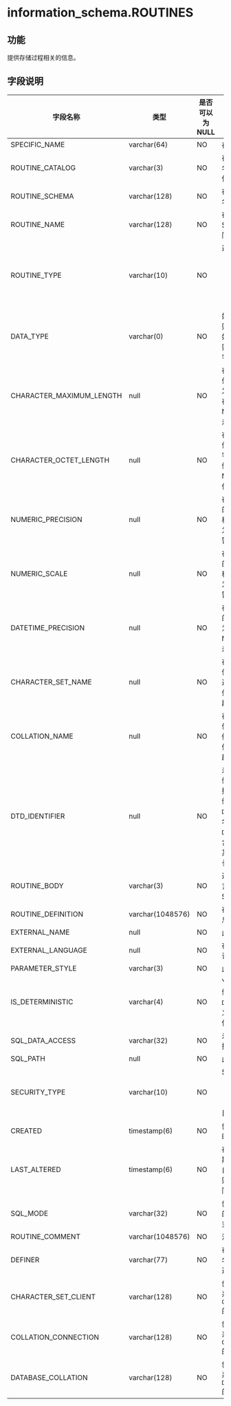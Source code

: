 information_schema.ROUTINES 
================================================



功能 
-----------

提供存储过程相关的信息。

字段说明 
-------------



|         **字段名称**         |      **类型**      | **是否可以为 NULL** |                                                                       **描述**                                                                       |
|--------------------------|------------------|----------------|----------------------------------------------------------------------------------------------------------------------------------------------------|
| SPECIFIC_NAME            | varchar(64)      | NO             | 存储过程的名称。                                                                                                                                           |
| ROUTINE_CATALOG          | varchar(3)       | NO             | 存储过程所属的目录的名称。目前该字段暂未使用，当前值为 def。                                                                                                                   |
| ROUTINE_SCHEMA           | varchar(128)     | NO             | 存储过程所属的模式的名称。                                                                                                                                      |
| ROUTINE_NAME             | varchar(128)     | NO             | 存储过程名称，与  SPECIFIC_NAME 相同。                                                                                                                        |
| ROUTINE_TYPE             | varchar(10)      | NO             | 过程类型： <ul><li>PROCEDURE：用于存储过程</li><li>FUNCTION：用于存储函数</li></ul>    |
| DATA_TYPE                | varchar(0)       | NO             | 如果过程是存储函数，则返回值为数据类型；如果过程为存储过程，则该值为空。 目前该字段暂未使用。                                                                                    |
| CHARACTER_MAXIMUM_LENGTH | null             | NO             | 存储函数的字符串返回值的最大长度，以字符为单位。 如果过程为存储过程，则该值为 NULL。 目前该字段暂未使用。                                                           |
| CHARACTER_OCTET_LENGTH   | null             | NO             | 存储函数的字符串返回值的最大长度，单位：字节。 如果过程为存储过程，则该值为 NULL 目前该字段暂未使用。                                                             |
| NUMERIC_PRECISION        | null             | NO             | 存储函数的数字返回值的数字精度。 如果过程为存储过程，则该值为 NULL。 目前该字段暂未使用。                                                                   |
| NUMERIC_SCALE            | null             | NO             | 存储函数的数字返回值的数字刻度。 如果过程为存储过程，则该值为 NULL。 目前该字段暂未使用。                                                                   |
| DATETIME_PRECISION       | null             | NO             | 存储函数的时间返回值的秒精度。 如果过程为存储过程，则该值为 NULL。 目前该字段暂未使用。                                                                    |
| CHARACTER_SET_NAME       | null             | NO             | 存储函数的字符串返回值的字符集名称。如果过程为存储过程，则该值为 NULL。 目前该字段暂未使用                                                                                   |
| COLLATION_NAME           | null             | NO             | 存储函数的字符串返回值的归类名称。 如果例程为存储过程，则该值为 NULL。 目前该字段暂未使用。                                                                  |
| DTD_IDENTIFIER           | null             | NO             | 未使用。如果过程是存储函数，则返回值为数据类型。如果过程是存储过程，则此值为空。 `DATA_TYPE` 值仅为类型名称，无其他信息；而 `DTD_IDENTIFIER` 值包含类型名称以及可能的其他信息，例如精度或长度。                    |
| ROUTINE_BODY             | varchar(3)       | NO             | 过程定义所使用的语言。此值始终为 SQL。                                                                                                                              |
| ROUTINE_DEFINITION       | varchar(1048576) | NO             | 存储过程定义的文本信息。                                                                                                                                       |
| EXTERNAL_NAME            | null             | NO             | 此值始终为 NULL。                                                                                                                                        |
| EXTERNAL_LANGUAGE        | null             | NO             | 存储过程的语言。目前该字段暂未使用。                                                                                                                                 |
| PARAMETER_STYLE          | varchar(3)       | NO             | 此值始终为 SQL。                                                                                                                                         |
| IS_DETERMINISTIC         | varchar(4)       | NO             | YES 或 NO，取决于存储过程是否用 `DETERMINISTIC` 特性定义 。目前该字段暂未使用。                                                                                               |
| SQL_DATA_ACCESS          | varchar(32)      | NO             | 未使用。存储过程的数据访问特征。                                                                                                                                   |
| SQL_PATH                 | null             | NO             | 此值始终为 NULL                                                                                                                                         |
| SECURITY_TYPE            | varchar(10)      | NO             |  SQL 安全类型： <ul><li>DEFINER</li><li>INVOKER</li></ul>     目前该字段暂未使用。   |
| CREATED                  | timestamp(6)     | NO             | 创建存储过程的日期和时间。                                                                                                                                      |
| LAST_ALTERED             | timestamp(6)     | NO             | 存储过程的最后修改日期和时间。 如果过程自创建以来尚未修改，则该值与 `CREATED`值相同。                                                                                   |
| SQL_MODE                 | varchar(32)      | NO             | 创建或更改过程时有效的 SQL 模式，在该模式下执行过程。                                                                                                                      |
| ROUTINE_COMMENT          | varchar(1048576) | NO             | 注释文本                                                                                                                                               |
| DEFINER                  | varchar(77)      | NO             | 在 DEFINER 子句中命名的帐户（通常是创建过程的用户）。                                                                                                                    |
| CHARACTER_SET_CLIENT     | varchar(128)     | NO             | 创建或更改存储过程时系统变量 `CHARACTER_SET_CLIENT` 的会话值。                                                                                                        |
| COLLATION_CONNECTION     | varchar(128)     | NO             | 创建或更改存储过程时系统变量 `COLLATION_CONNECTION` 的会话值。                                                                                                        |
| DATABASE_COLLATION       | varchar(128)     | NO             | 创建或更改存储过程时系统变量 `DATABASE_COLLATION `的会话值。                                                                                                          |




